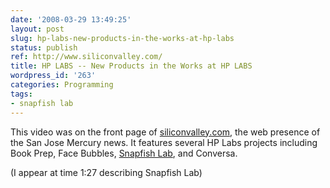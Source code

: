 ```yaml
---
date: '2008-03-29 13:49:25'
layout: post
slug: hp-labs-new-products-in-the-works-at-hp-labs
status: publish
ref: http://www.siliconvalley.com/
title: HP LABS -- New Products in the Works at HP LABS
wordpress_id: '263'
categories: Programming
tags:
- snapfish lab
---
```


This video was on the front page of [siliconvalley.com](http://www.siliconvalley.com/), the web presence of the San Jose Mercury news.  It features several HP Labs projects including Book Prep, Face Bubbles, [Snapfish Lab](http://www.snapfishlab.com), and Conversa.


(I appear at time 1:27 describing Snapfish Lab)


